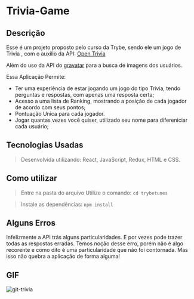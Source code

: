 #  **Trivia-Game**

## Descrição
Esse é um projeto proposto pelo curso da Trybe, sendo ele um jogo de Trivia , com o auxilio da API: [Open Trivia](https://opentdb.com/api_config.php)
 
Além do uso da API do [gravatar](https://pt.gravatar.com/) para a busca de imagens dos usuários.

Essa Aplicação Permite:

-  Ter uma experiência de estar jogando um jogo do tipo Trivia, tendo perguntas e respostas, com apenas uma resposta certa;
-  Acesso a uma lista de Ranking, mostrando a posição de cada jogador de acordo com seus pontos;
-  Pontuação Unica para cada jogador.
-  Jogar quantas vezes você quiser, utilizado seu nome para difereniciar cada usuário;

## Tecnologias Usadas

> Desenvolvida utilizando: React, JavaScript, Redux, HTML e CSS.

## Como utilizar

> Entre na pasta do arquivo
Utilize o comando: `cd trybetunes`

> Instale as dependências: `npm install`

## Alguns Erros

Infelizmente a API trás alguns particularidades. E por vezes pode trazer todas as respostas erradas. Temos noção desse erro, porém não é algo recorente e como dito é uma particularidade que não foi contornada. Mas isso não quebra a aplicação de forma alguma!

## GIF

![git-trivia](https://user-images.githubusercontent.com/93008789/159812561-7f044093-8f16-409a-b3b5-ca2527718bda.gif)

